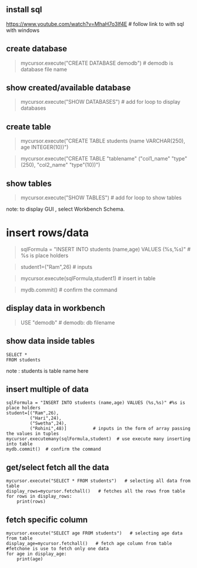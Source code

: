## install sql 

https://www.youtube.com/watch?v=MhaH7o3lf4E   # follow link to with sql with windows

## create database

> mycursor.execute("CREATE DATABASE demodb")   # demodb is database file name

## show created/available database

> mycursor.execute("SHOW DATABASES") # add for loop to display databases

## create table

> mycursor.execute("CREATE TABLE students (name VARCHAR(250), age INTEGER(10))")

> mycursor.execute("CREATE TABLE "tablename" ("col1_name" "type"(250), "col2_name" "type"(10))")

## show tables

> mycursor.execute("SHOW TABLES")   # add for loop to show tables

note: to display GUI , select Workbench Schema.

# insert rows/data

> sqlFormula = "INSERT INTO students (name,age) VALUES (%s,%s)" # %s is place holders

> student1=("Ram",26)   # inputs

> mycursor.execute(sqlFormula,student1)  # insert in table

> mydb.commit()  # confirm the command

## display data in workbench

> USE "demodb"  # demodb: db filename  

## show data inside tables

```
SELECT *
FROM students
```

note : students is table name here

## insert multiple of data

```
sqlFormula = "INSERT INTO students (name,age) VALUES (%s,%s)" #%s is place holders
student=[("Ram",26),
         ("Hari",24),
         ("Swetha",24),
         ("Rohini",48)]          # inputs in the form of array passing the values in tuples
mycursor.executemany(sqlFormula,student)  # use execute many inserting into table
mydb.commit()  # confirm the command
```

## get/select fetch all the data

```
mycursor.execute("SELECT * FROM students")   # selecting all data from table
display_rows=mycursor.fetchall()   # fetches all the rows from table
for rows in display_rows:
    print(rows)
```

## fetch specific column

```
mycursor.execute("SELECT age FROM students")   # selecting age data from table
display_age=mycursor.fetchall()   # fetch age column from table  #fetchone is use to fetch only one data
for age in display_age:
    print(age)
```
